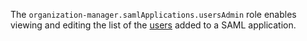The `organization-manager.samlApplications.usersAdmin` role enables viewing and editing the list of the [users](../../../overview/roles-and-resources.md#users) added to a SAML application.
